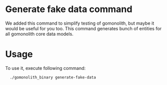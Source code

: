 # Generate fake data command

We added this command to simplify testing of gomonolith, but maybe it would be useful for you too. This command generates bunch of entities for all gomonolith core data models.

# Usage

To use it, execute following command:
```bash
  ./gomonolith_binary generate-fake-data
```
